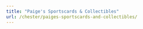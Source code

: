 ```yaml
---
title: "Paige's Sportscards & Collectibles"
url: /chester/paiges-sportscards-and-collectibles/
---
```

